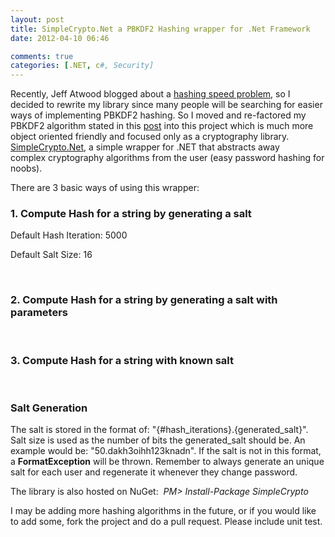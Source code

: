 ```yaml
---
layout: post
title: SimpleCrypto.Net a PBKDF2 Hashing wrapper for .Net Framework
date: 2012-04-10 06:46

comments: true
categories: [.NET, c#, Security]
---
```

Recently, Jeff Atwood blogged about a <a href="http://www.codinghorror.com/blog/2012/04/speed-hashing.html">hashing speed problem</a>, so I decided to rewrite my library since many people will be searching for easier ways of implementing PBKDF2 hashing. So I moved and re-factored my PBKDF2 algorithm stated in this <a href="http://www.shawnmclean.com/2011/10/storing-passwords-using-pbkdf2-algorithm/">post</a> into this project which is much more object oriented friendly and focused only as a cryptography library. <a href="https://github.com/shawnmclean/SimpleCrypto.net">SimpleCrypto.Net</a>, a simple wrapper for .NET that abstracts away complex cryptography algorithms from the user (easy password hashing for noobs).

There are 3 basic ways of using this wrapper:
<h3>1. Compute Hash for a string by generating a salt</h3>
Default Hash Iteration: 5000

Default Salt Size: 16
<script src="https://gist.github.com/2348795.js?file=basic.cs"></script>
&nbsp;
<h3>2. Compute Hash for a string by generating a salt with parameters</h3>
<script src="https://gist.github.com/2348809.js?file=basicwithsaltsettings.cs"></script>
&nbsp;
<h3>3. Compute Hash for a string with known salt</h3>

<script src="https://gist.github.com/2348820.js?file=basicwithsalt.cs"></script>
&nbsp;
<h3>Salt Generation</h3>
The salt is stored in the format of: "{#hash_iterations}.{generated_salt}". Salt size is used as the number of bits the generated_salt should be. An example would be: "50.dakh3oihh123knadn". If the salt is not in this format, a <strong>FormatException</strong> will be thrown. Remember to always generate an unique salt for each user and regenerate it whenever they change password.


The library is also hosted on NuGet: <em> PM&gt; Install-Package SimpleCrypto</em>

I may be adding more hashing algorithms in the future, or if you would like to add some, fork the project and do a pull request. Please include unit test.
